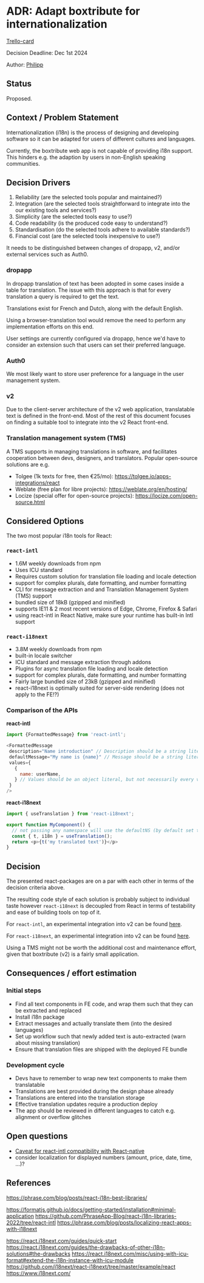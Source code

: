 # ADR: Adapt boxtribute for internationalization

[Trello-card](https://trello.com/c/jkdpDyyX/761-check-localization-and-language-options-implementation-in-new-old-app-database?search_id=7c64905c-bda4-4164-9703-9e6a6a933e28)

Decision Deadline: Dec 1st 2024

Author: [Philipp](https://github.com/orgs/boxwise/people/pylipp)

## Status

Proposed.

## Context / Problem Statement

Internationalization (i18n) is the process of designing and developing software so it can be adapted for users of different cultures and languages.

Currently, the boxtribute web app is not capable of providing i18n support. This hinders e.g. the adaption by users in non-English speaking communities.

## Decision Drivers

1. Reliability (are the selected tools popular and maintained?)
1. Integration (are the selected tools straightforward to integrate into the our existing tools and services?)
1. Simplicity (are the selected tools easy to use?)
1. Code readability (is the produced code easy to understand?)
1. Standardisation (do the selected tools adhere to available standards?)
1. Financial cost (are the selected tools inexpensive to use?)

It needs to be distinguished between changes of dropapp, v2, and/or external services such as Auth0.

### dropapp

In dropapp translation of text has been adopted in some cases inside a table for translation. The issue with this approach is that for every translation a query is required to get the text.

Translations exist for French and Dutch, along with the default English.

Using a browser-translation tool would remove the need to perform any implementation efforts on this end.

User settings are currently configured via dropapp, hence we'd have to consider an extension such that users can set their preferred language.

### Auth0

We most likely want to store user preference for a language in the user management system.

### v2

Due to the client-server architecture of the v2 web application, translatable text is defined in the front-end. Most of the rest of this document focuses on finding a suitable tool to integrate into the v2 React front-end.

### Translation management system (TMS)

A TMS supports in managing translations in software, and facilitates cooperation between devs, designers, and translators. Popular open-source solutions are e.g.
- Tolgee (1k texts for free, then €25/mo): https://tolgee.io/apps-integrations/react
- Weblate (free plan for libre projects): https://weblate.org/en/hosting/
- Locize (special offer for open-source projects): https://locize.com/open-source.html

## Considered Options

The two most popular i18n tools for React:

### `react-intl`

- 1.6M weekly downloads from npm
- Uses ICU standard
- Requires custom solution for translation file loading and locale detection
- support for complex plurals, date formatting, and number formatting
- CLI for message extraction and and Translation Management System (TMS) support
- bundled size of 18kB (gzipped and minified)
- supports IE11 & 2 most recent versions of Edge, Chrome, Firefox & Safari
- using react-intl in React Native, make sure your runtime has built-in Intl support

### `react-i18next`

- 3.8M weekly downloads from npm
- built-in locale switcher
- ICU standard and message extraction through addons
- Plugins for async translation file loading and locale detection
- support for complex plurals, date formatting, and number formatting
- Fairly large bundled size of 23kB (gzipped and minified)
- react-i18next is optimally suited for server-side rendering (does not apply to the FE!?)

### Comparison of the APIs

**react-intl**

```javascript
import {FormattedMessage} from 'react-intl';

<FormattedMessage
 description="Name introduction" // Description should be a string literal
 defaultMessage="My name is {name}" // Message should be a string literal
 values={
   {
     name: userName,
   } // Values should be an object literal, but not necessarily every value inside
 }
/>
```

**react-i18next**

```javascript
import { useTranslation } from 'react-i18next';

export function MyComponent() {
  // not passing any namespace will use the defaultNS (by default set to 'translation')
  const { t, i18n } = useTranslation();
  return <p>{t('my translated text')}</p>
}
```

## Decision

The presented react-packages are on a par with each other in terms of the decision criteria above.

The resulting code style of each solution is probably subject to individual taste however `react-i18next` is decoupled from React in terms of testability and ease of building tools on top of it.

For `react-intl`, an experimental integration into v2 can be found [here](https://github.com/boxwise/boxtribute/pull/1753).

For `react-i18next`, an experimental integration into v2 can be found [here](https://github.com/boxwise/boxtribute/compare/experiment-with-react-i18next).

Using a TMS might not be worth the additional cost and maintenance effort, given that boxtribute (v2) is a fairly small application.

## Consequences / effort estimation

### Initial steps

- Find all text components in FE code, and wrap them such that they can be extracted and replaced
- Install i18n package
- Extract messages and actually translate them (into the desired languages)
- Set up workflow such that newly added text is auto-extracted (warn about missing translation)
- Ensure that translation files are shipped with the deployed FE bundle

### Development cycle

- Devs have to remember to wrap new text components to make them translatable
- Translations are best provided during the design phase already
- Translations are entered into the translation storage
- Effective translation updates require a production deploy
- The app should be reviewed in different languages to catch e.g. alignment or overflow glitches

## Open questions

- [Caveat for react-intl compatibility with React-native](https://formatjs.github.io/docs/guides/runtime-requirements#react-native)
- consider localization for displayed numbers (amount, price, date, time, ...)?

## References

https://phrase.com/blog/posts/react-i18n-best-libraries/

https://formatjs.github.io/docs/getting-started/installation#minimal-application
https://github.com/PhraseApp-Blog/react-i18n-libraries-2022/tree/react-intl
https://phrase.com/blog/posts/localizing-react-apps-with-i18next

https://react.i18next.com/guides/quick-start
https://react.i18next.com/guides/the-drawbacks-of-other-i18n-solutions#the-drawbacks
https://react.i18next.com/misc/using-with-icu-format#extend-the-i18n-instance-with-icu-module
https://github.com/i18next/react-i18next/tree/master/example/react
https://www.i18next.com/
